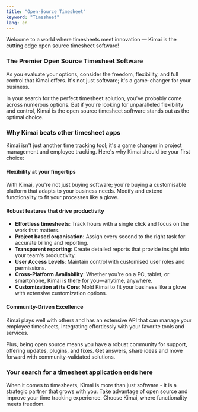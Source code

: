 ```yaml
---
title: "Open-Source Timesheet"
keyword: "Timesheet"
lang: en
---
```


Welcome to a world where timesheets meet innovation — Kimai is the cutting edge open source timesheet software!

### The Premier Open Source Timesheet Software

As you evaluate your options, consider the freedom, flexibility, and full control that Kimai offers. 
It's not just software; it's a game-changer for your business.

In your search for the perfect timesheet solution, you've probably come across numerous options.
But if you're looking for unparalleled flexibility and control, Kimai is the open source timesheet software stands out as the optimal choice.

### Why Kimai beats other timesheet apps

Kimai isn't just another time tracking tool; it's a game changer in project management and employee tracking. Here's why Kimai should be your first choice:

#### Flexibility at your fingertips

With Kimai, you're not just buying software; you're buying a customisable platform that adapts to your business needs. Modify and extend functionality to fit your processes like a glove.

#### Robust features that drive productivity

- **Effortless timesheets**: Track hours with a single click and focus on the work that matters.
- **Project based organisation**: Assign every second to the right task for accurate billing and reporting.
- **Transparent reporting**: Create detailed reports that provide insight into your team's productivity.
- **User Access Levels**: Maintain control with customised user roles and permissions.
- **Cross-Platform Availability**: Whether you're on a PC, tablet, or smartphone, Kimai is there for you—anytime, anywhere.
- **Customization at its Core**: Mold Kimai to fit your business like a glove with extensive customization options.

#### Community-Driven Excellence

Kimai plays well with others and has an extensive API that can manage your employee timesheets, integrating effortlessly with your favorite tools and services.

Plus, being open source means you have a robust community for support, offering updates, plugins, and fixes.
Get answers, share ideas and move forward with community-validated solutions.

### Your search for a timesheet application ends here

When it comes to timesheets, Kimai is more than just software - it is a strategic partner that grows with you.
Take advantage of open source and improve your time tracking experience.
Choose Kimai, where functionality meets freedom.
